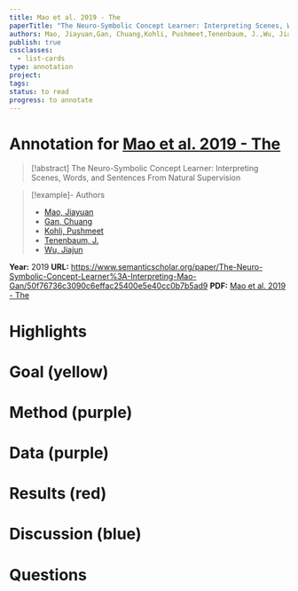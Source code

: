 ```yaml
---
title: Mao et al. 2019 - The
paperTitle: "The Neuro-Symbolic Concept Learner: Interpreting Scenes, Words, and Sentences From Natural Supervision"
authors: Mao, Jiayuan,Gan, Chuang,Kohli, Pushmeet,Tenenbaum, J.,Wu, Jiajun
publish: true
cssclasses:
  - list-cards
type: annotation
project:
tags:
status: to read
progress: to annotate
---
```

# Annotation for [Mao et al. 2019 - The](Papers/References/Mao%20et%20al.%202019%20-%20The)

> [!abstract] The Neuro-Symbolic Concept Learner: Interpreting Scenes, Words, and Sentences From Natural Supervision

> [!example]- Authors
> - [Mao, Jiayuan](Mao%2C%20Jiayuan)
> - [Gan, Chuang](Gan%2C%20Chuang)
> - [Kohli, Pushmeet](Kohli%2C%20Pushmeet)
> - [Tenenbaum, J.](Tenenbaum%2C%20J.)
> - [Wu, Jiajun](Wu%2C%20Jiajun)

**Year:** 2019
**URL:** https://www.semanticscholar.org/paper/The-Neuro-Symbolic-Concept-Learner%3A-Interpreting-Mao-Gan/50f76736c3090c6effac25400e5e40cc0b7b5ad9
**PDF:** [Mao et al. 2019 - The](Papers/PDFs/Mao%20et%20al.%202019%20-%20The%20Neuro-Symbolic%20Concept%20Learner%20Interpreting%20Scenes%20Words%20and%20Sentences%20From%20Natural%20Supervision.pdf)

# Highlights


# Goal (yellow)


# Method (purple)


# Data (purple)


# Results (red)


# Discussion (blue)


# Questions

